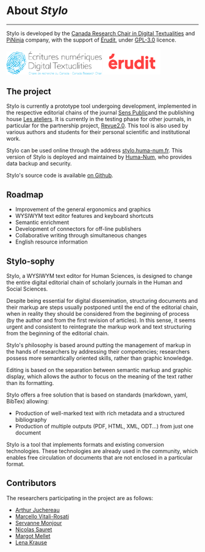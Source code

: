 # About ***_Stylo_***

---

Stylo is developed by the [Canada Research Chair in Digital Textualities](https://ecrituresnumeriques.ca/en/) and [PiNinja](https://3.14159.ninja/) company, with the support of [Érudit](https://www.erudit.org/en/), under [GPL-3.0](https://github.com/EcrituresNumeriques/stylo/blob/master/LICENSE) licence.

<img src="uploads/images/logo-crc-ecrinum.png" alt="logoErudit" class="img-responsive img-thumbnail" style="max-width:250px">

<img src="uploads/images/erudit-logotype-rouge.png" alt="logoErudit" class="img-responsive img-thumbnail" style="max-width:150px">

## The project

Stylo is currently a prototype tool undergoing development, implemented in the respective editorial chains of the journal [Sens Public](http://sens-public.org)and the publishing house [Les ateliers](https://ateliers.sens-public.org). It is currently in the testing phase for other journals, in particular for the partnership project, [Revue2.0](http://revue20.org/). This tool is also used by various authors and students for their personal scientific and institutional work.

Stylo can be used online through the address [stylo.huma-num.fr](https://stylo.huma-num.fr/). This version of Stylo is deployed and maintained by [Huma-Num](https://www.huma-num.fr/), who provides data backup and security.

Stylo\'s source code is available [on Github](https://github.com/EcrituresNumeriques/stylo/).

## Roadmap

- Improvement of the general ergonomics and graphics
- WYSIWYM text editor features and keyboard shortcuts
- Semantic enrichment
- Development of connectors for off-line publishers
- Collaborative writing through simultaneous changes
- English resource information

## Stylo-sophy

Stylo, a WYSIWYM text editor for Human Sciences, is designed to change the entire digital editorial chain of scholarly journals in the Human and Social Sciences.

Despite being essential for digital dissemination, structuring documents and their markup are steps usually postponed until the end of the editorial chain, when in reality they should be considered from the beginning of process (by the author and from the first revision of articles). In this sense, it seems urgent and consistent to reintegrate the markup work and text structuring from the beginning of the editorial chain.

Stylo's philosophy is based around putting the management of markup in the hands of researchers by addressing their competencies; researchers possess more semantically oriented skills, rather than graphic knowledge.

Editing is based on the separation between semantic markup and graphic display, which allows the author to focus on the meaning of the text rather than its formatting.

Stylo offers a free solution that is based on standards (markdown, yaml, BibTex) allowing:

- Production of well-marked text with rich metadata and a structured bibliography
- Production of multiple outputs (PDF, HTML, XML, ODT...) from just one document

Stylo is a tool that implements formats and existing conversion technologies. These technologies are already used in the community, which enables free circulation of documents that are not enclosed in a particular format.

## Contributors

The researchers participating in the project are as follows:
- [Arthur Juchereau](https://ecrituresnumeriques.ca/en/Team/Arthur-Juchereau)
- [Marcello Vitali-Rosati](https://ecrituresnumeriques.ca/en/Team/Marcello-Vitali-Rosati)
- [Servanne Monjour](https://ecrituresnumeriques.ca/en/Team/Servanne-Monjour)
- [Nicolas Sauret](https://ecrituresnumeriques.ca/en/Team/Nicolas-Sauret)
- [Margot Mellet](https://ecrituresnumeriques.ca/en/Team/Margot-Mellet)
- [Lena Krause](https://ecrituresnumeriques.ca/en/Team/Lena-Krause)
